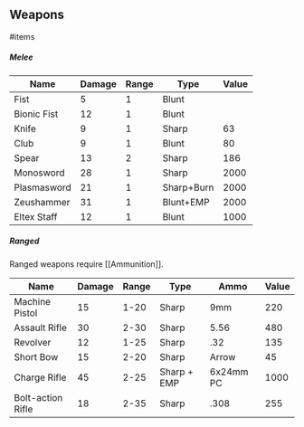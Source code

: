 Weapons
---
#items

##### Melee
| Name | Damage | Range | Type | Value |
|---|---|---|---|---|
| Fist | 5 | 1 | Blunt |   |
| Bionic Fist | 12 | 1 | Blunt |   |
| Knife | 9 | 1 | Sharp | 63 |
| Club | 9 | 1 | Blunt | 80 |
| Spear | 13 | 2 | Sharp | 186 |
| Monosword | 28 | 1 | Sharp | 2000 |
| Plasmasword | 21 | 1 | Sharp+Burn | 2000 |
| Zeushammer | 31 | 1 | Blunt+EMP | 2000 |
| Eltex Staff | 12 | 1 | Blunt | 1000 |


##### Ranged
Ranged weapons require [[Ammunition]].

| Name | Damage | Range | Type | Ammo | Value |
|---|---|---|---|---|---|
| Machine Pistol | 15 | 1-20 | Sharp | 9mm | 220 |
| Assault Rifle | 30 | 2-30 | Sharp | 5.56 | 480 |
| Revolver | 12 | 1-25 | Sharp | .32 | 135 |
| Short Bow | 15 | 2-20 | Sharp | Arrow | 45 |
| Charge Rifle | 45 | 2-25 | Sharp + EMP | 6x24mm PC | 1000 |
| Bolt-action Rifle | 18 | 2-35 | Sharp | .308 | 255 |